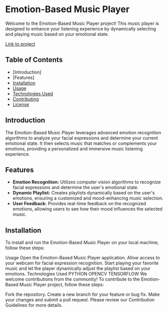 # Emotion-Based Music Player

Welcome to the Emotion-Based Music Player project! This music player is designed to enhance your listening experience by dynamically selecting and playing music based on your emotional state.

[Link to project](https://github.com/sujitojha25/Emotion-based-Music-Recommendation-System)


## Table of Contents

- [Introduction]
- [Features]
- [Installation](#installation)
- [Usage](#usage)
- [Technologies Used](#technologies-used)
- [Contributing](#contributing)
- [License](#license)

## Introduction

The Emotion-Based Music Player leverages advanced emotion recognition algorithms to analyze your facial expressions and determine your current emotional state. It then selects music that matches or complements your emotions, providing a personalized and immersive music listening experience.

## Features

- **Emotion Recognition:** Utilizes computer vision algorithms to recognize facial expressions and determine the user's emotional state.
- **Dynamic Playlist:** Creates playlists dynamically based on the user's emotions, ensuring a customized and mood-enhancing music selection.
- **User Feedback:** Provides real-time feedback on the recognized emotions, allowing users to see how their mood influences the selected music.

## Installation

To install and run the Emotion-Based Music Player on your local machine, follow these steps:

Usage
Open the Emotion-Based Music Player application.
Allow access to your webcam for facial expression recognition.
Start playing your favorite music and let the player dynamically adjust the playlist based on your emotions.
Technologies Used
PYTHON
OPENCV
TENSORFLOW
We welcome contributions from the community! To contribute to the Emotion-Based Music Player project, follow these steps:

Fork the repository.
Create a new branch for your feature or bug fix.
Make your changes and submit a pull request.
Please review our Contribution Guidelines for more details.
